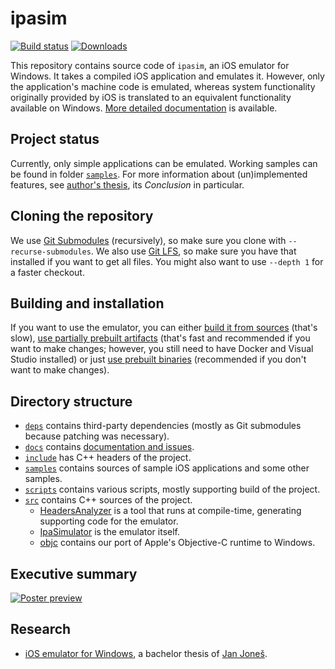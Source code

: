 # ipasim

[![Build status](https://img.shields.io/azure-devops/build/ipasim/ipasim/1/master)](https://dev.azure.com/ipasim/ipasim/_build/latest?definitionId=1&branchName=master)
[![Downloads](https://img.shields.io/github/downloads/ipasimulator/ipasim/total)](https://github.com/ipasimulator/ipasim/releases)

This repository contains source code of `ipasim`, an iOS emulator for Windows.
It takes a compiled iOS application and emulates it. However, only the
application's machine code is emulated, whereas system functionality originally
provided by iOS is translated to an equivalent functionality available on
Windows. [More detailed documentation](docs/README.md) is available.

## Project status

Currently, only simple applications can be emulated. Working samples can be
found in folder [`samples`](samples). For more information about (un)implemented
features, see [author's thesis](docs/thesis/README.md), its *Conclusion* in
particular.

## Cloning the repository

We use [Git Submodules](https://git-scm.com/book/en/v2/Git-Tools-Submodules)
(recursively), so make sure you clone with `--recurse-submodules`. We also use
[Git LFS](https://git-lfs.github.com/), so make sure you have that installed if
you want to get all files. You might also want to use `--depth 1` for a faster
checkout.

## Building and installation

If you want to use the emulator, you can either [build it from
sources](docs/build.md) (that's slow), [use partially prebuilt
artifacts](docs/artifacts.md) (that's fast and recommended if you want to make
changes; however, you still need to have Docker and Visual Studio installed) or
just [use prebuilt binaries](docs/install.md) (recommended if you don't want to
make changes).

## Directory structure

- [`deps`](deps) contains third-party dependencies (mostly as Git submodules
  because patching was necessary).
- [`docs`](docs) contains [documentation and issues](docs/README.md).
- [`include`](include) has C++ headers of the project.
- [`samples`](samples) contains sources of sample iOS applications and some
  other samples.
- [`scripts`](scripts) contains various scripts, mostly supporting build of the
  project.
- [`src`](src) contains C++ sources of the project.
  - [HeadersAnalyzer](src/HeadersAnalyzer/README.md) is a tool that runs at
    compile-time, generating supporting code for the emulator.
  - [IpaSimulator](src/IpaSimulator/README.md) is the emulator itself.
  - [objc](src/objc/README.md) contains our port of Apple's Objective-C
    runtime to Windows.

## Executive summary

[![Poster preview](docs/thesis/poster.png)](docs/thesis/poster.pdf)

## Research

- [iOS emulator for Windows](docs/thesis/README.md), a bachelor thesis of [Jan
  Joneš](https://github.com/jjonescz).

